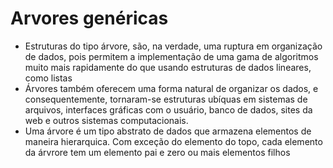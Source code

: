 # Arvores genéricas

- Estruturas do tipo árvore, são, na verdade, uma ruptura em organização de dados, pois permitem a implementação de uma gama de algoritmos muito mais rapidamente do que usando estruturas de dados lineares, como listas
- Árvores também oferecem uma forma natural de organizar os dados, e consequentemente, tornaram-se estruturas ubíquas em sistemas de arquivos, interfaces gráficas com o usuário, banco de dados, sites da web e outros sistemas computacionais.
- Uma árvore é um tipo abstrato de dados que armazena elementos de maneira hierarquica. Com exceção do elemento do topo, cada elemento da árvrore tem um elemento pai e zero ou mais elementos filhos